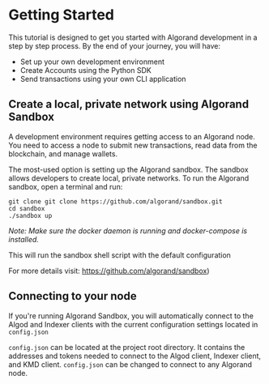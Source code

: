 # Getting Started

This tutorial is designed to get you started with Algorand development in a step by step process. By the end of your journey, you will have:
- Set up your own development environment
- Create Accounts using the Python SDK
- Send transactions using your own CLI application

## Create a local, private network using Algorand Sandbox
A development environment requires getting access to an Algorand node. You need to access a node to submit new transactions, read data from the blockchain, and manage wallets.

The most-used option is setting up the Algorand sandbox. The sandbox allows developers to create local, private networks. To run the Algorand sandbox, open a terminal and run:
```
git clone git clone https://github.com/algorand/sandbox.git
cd sandbox
./sandbox up
```
*Note: Make sure the docker daemon is running and docker-compose is installed.*

This will run the sandbox shell script with the default configuration

For more details visit: https://github.com/algorand/sandbox)

## Connecting to your node
If you're running Algorand Sandbox, you will automatically connect to the Algod and Indexer clients with the current configuration settings located in `config.json` 

`config.json` can be located at the project root directory. It contains the addresses and tokens needed to connect to the Algod client, Indexer client, and KMD client. `config.json` can be changed to connect to any Algorand node.



